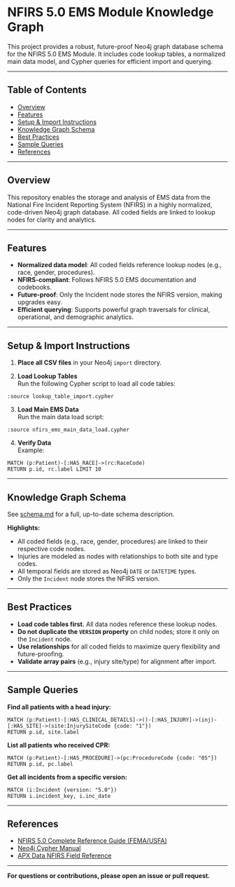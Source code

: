 # NFIRS 5.0 EMS Module Knowledge Graph

This project provides a robust, future-proof Neo4j graph database schema for the NFIRS 5.0 EMS Module. It includes code lookup tables, a normalized main data model, and Cypher queries for efficient import and querying.

---

## Table of Contents

- [Overview](#overview)
- [Features](#features)
- [Setup & Import Instructions](#setup--import-instructions)
- [Knowledge Graph Schema](#knowledge-graph-schema)
- [Best Practices](#best-practices)
- [Sample Queries](#sample-queries)
- [References](#references)

---

## Overview

This repository enables the storage and analysis of EMS data from the National Fire Incident Reporting System (NFIRS) in a highly normalized, code-driven Neo4j graph database. All coded fields are linked to lookup nodes for clarity and analytics.

---

## Features

- **Normalized data model**: All coded fields reference lookup nodes (e.g., race, gender, procedures).
- **NFIRS-compliant**: Follows NFIRS 5.0 EMS documentation and codebooks.
- **Future-proof**: Only the Incident node stores the NFIRS version, making upgrades easy.
- **Efficient querying**: Supports powerful graph traversals for clinical, operational, and demographic analytics.

---

## Setup & Import Instructions

1. **Place all CSV files** in your Neo4j `import` directory.

2. **Load Lookup Tables**  
   Run the following Cypher script to load all code tables:
```
:source lookup_table_import.cypher
```

3. **Load Main EMS Data**  
Run the main data load script:
```
:source nfirs_ems_main_data_load.cypher
```

4. **Verify Data**  
Example:
```
MATCH (p:Patient)-[:HAS_RACE]->(rc:RaceCode)
RETURN p.id, rc.label LIMIT 10
```

---

## Knowledge Graph Schema

See [schema.md](schema.md) for a full, up-to-date schema description.

**Highlights:**
- All coded fields (e.g., race, gender, procedures) are linked to their respective code nodes.
- Injuries are modeled as nodes with relationships to both site and type codes.
- All temporal fields are stored as Neo4j `DATE` or `DATETIME` types.
- Only the `Incident` node stores the NFIRS version.

---

## Best Practices

- **Load code tables first.** All data nodes reference these lookup nodes.
- **Do not duplicate the `VERSION` property** on child nodes; store it only on the `Incident` node.
- **Use relationships** for all coded fields to maximize query flexibility and future-proofing.
- **Validate array pairs** (e.g., injury site/type) for alignment after import.

---

## Sample Queries

**Find all patients with a head injury:**
```
MATCH (p:Patient)-[:HAS_CLINICAL_DETAILS]->()-[:HAS_INJURY]->(inj)-[:HAS_SITE]->(site:InjurySiteCode {code: "1"})
RETURN p.id, site.label
```

**List all patients who received CPR:**
```
MATCH (p:Patient)-[:HAS_PROCEDURE]->(pc:ProcedureCode {code: "05"})
RETURN p.id, pc.label
```

**Get all incidents from a specific version:**
```
MATCH (i:Incident {version: "5.0"})
RETURN i.incident_key, i.inc_date
```

---

## References

- [NFIRS 5.0 Complete Reference Guide (FEMA/USFA)](https://www.usfa.fema.gov/downloads/pdf/nfirs/nfirs_complete_reference_guide_2015.pdf)
- [Neo4j Cypher Manual](https://neo4j.com/docs/cypher-manual/current/)
- [APX Data NFIRS Field Reference](https://apxdata.com/nfirs/)

---

**For questions or contributions, please open an issue or pull request.**